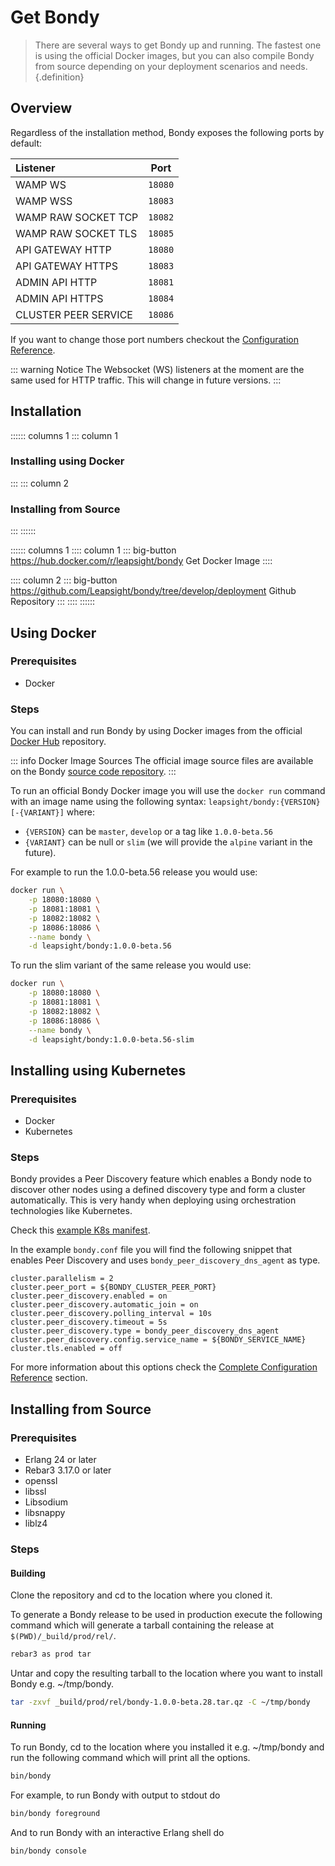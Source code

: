 # Get Bondy
>There are several ways to get Bondy up and running. The fastest one is using the official Docker images,  but you can also compile Bondy from source depending on your deployment scenarios and needs.{.definition}

## Overview

Regardless of the installation method, Bondy exposes the following ports by default:

|Listener|Port|
|:---|---|
|WAMP WS|`18080`|
|WAMP WSS|`18083`|
|WAMP RAW SOCKET TCP|`18082`|
|WAMP RAW SOCKET TLS|`18085`|
|API GATEWAY HTTP|`18080`|
|API GATEWAY HTTPS|`18083`|
|ADMIN API HTTP|`18081`|
|ADMIN API HTTPS|`18084`|
|CLUSTER PEER SERVICE|`18086`|

If you want to change those port numbers checkout the [Configuration Reference](/reference/configuration/index).

::: warning Notice
The Websocket (WS) listeners at the moment are the same used for HTTP traffic. This will change in future versions.
:::

## Installation

:::::: columns 1
::: column 1
### Installing using Docker

:::
::: column 2
### Installing from Source
:::
::::::

:::::: columns 1
:::: column 1
::: big-button https://hub.docker.com/r/leapsight/bondy
Get Docker Image
::::

:::: column 2
::: big-button https://github.com/Leapsight/bondy/tree/develop/deployment
Github Repository
:::
::::
::::::

## Using Docker

### Prerequisites
* Docker

### Steps
You can install and run Bondy by using Docker images from the official [Docker Hub](https://hub.docker.com/r/leapsight/bondy) repository.

::: info Docker Image Sources
The official image source files are available on the Bondy [source code repository](https://github.com/Leapsight/bondy/tree/develop/deployment).
:::

To run an official Bondy Docker image you will use the `docker run` command with an image name using the following syntax: `leapsight/bondy:{VERSION}[-{VARIANT}]` where:

- `{VERSION}` can be `master`, `develop` or a tag like `1.0.0-beta.56`
- `{VARIANT}` can be null or `slim` (we will provide the `alpine` variant in the future).



For example to run the 1.0.0-beta.56 release you would use:

```bash
docker run \
    -p 18080:18080 \
    -p 18081:18081 \
    -p 18082:18082 \
    -p 18086:18086 \
    --name bondy \
    -d leapsight/bondy:1.0.0-beta.56
```



To run the slim variant of the same release you would use:

```bash
docker run \
    -p 18080:18080 \
    -p 18081:18081 \
    -p 18082:18082 \
    -p 18086:18086 \
    --name bondy \
    -d leapsight/bondy:1.0.0-beta.56-slim
```

## Installing using Kubernetes

### Prerequisites
* Docker
* Kubernetes

### Steps
Bondy provides a Peer Discovery feature which enables a Bondy node to discover other nodes using a defined discovery type and form a cluster automatically. This is very handy when deploying using orchestration technologies like Kubernetes.

Check this [example K8s manifest](https://gitlab.com/leapsight/bondy_kubernetes).

In the example `bondy.conf` file you will find the following snippet that enables Peer Discovery and uses `bondy_peer_discovery_dns_agent` as type.

```
cluster.parallelism = 2
cluster.peer_port = ${BONDY_CLUSTER_PEER_PORT}
cluster.peer_discovery.enabled = on
cluster.peer_discovery.automatic_join = on
cluster.peer_discovery.polling_interval = 10s
cluster.peer_discovery.timeout = 5s
cluster.peer_discovery.type = bondy_peer_discovery_dns_agent
cluster.peer_discovery.config.service_name = ${BONDY_SERVICE_NAME}
cluster.tls.enabled = off
```

For more information about this options check the [Complete Configuration Reference]() section.

## Installing from Source

### Prerequisites

* Erlang 24 or later
* Rebar3 3.17.0 or later
* openssl
* libssl
* Libsodium
* libsnappy
* liblz4

### Steps

#### Building
Clone the repository and cd to the location where you cloned it.

To generate a Bondy release to be used in production execute the following command which will generate a tarball containing the release at `$(PWD)/_build/prod/rel/`.

```bash
rebar3 as prod tar
```

Untar and copy the resulting tarball to the location where you want to install Bondy e.g. ~/tmp/bondy.

```bash
tar -zxvf _build/prod/rel/bondy-1.0.0-beta.28.tar.qz -C ~/tmp/bondy
```

#### Running
To run Bondy, cd to the location where you installed it e.g. ~/tmp/bondy and run the following command which will print all the options.

```bash
bin/bondy
```

For example, to run Bondy with output to stdout do

```bash
bin/bondy foreground
```

And to run Bondy with an interactive Erlang shell do

```bash
bin/bondy console
```